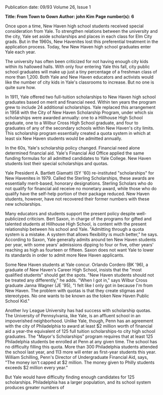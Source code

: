 Publication date: 09/93
Volume 26, Issue 1

**Title: From Town to Gown**
**Author: john Kim**
**Page number(s): 6**

Once upon a time, New Haven high school students received special consideration from Yale. To strengthen relations between the university and the city, Yale set aside scholarships and places in each class for Elm City grads. But in the 1960s, New Havenites lost this preferential treatment in the application process. Today, few New Haven high school graduates enter Yale each year.

The university has often been criticized for not having enough city kids within its hallowed halls. With only four entering Yale this fall, city public school graduates will make up just a tiny percentage of a freshman class of more than 1,200. Both Yale and New Haven educators and activists would like the number of city kids in Yale's classrooms to increase. But no one is quite sure how.


In 1911, Yale offered two full-tuition scholarships to New Haven high school graduates based on merit and financial need. Within ten years the program grew to include 24 additional scholarships. Yale replaced this arrangement in 1958 with the City of New Haven Scholarship Program, under which six scholarships were awarded annually: one to a Hillhouse High School graduate, one to a Wilbur Cross High School graduate, and four to graduates of any of the secondary schools within New Haven's city limits. This scholarship program essentially created a quota system in which at least six New Haven students would be admitted annually.

In the 60s, Yale's scholarship policy changed. Financial need alone determined financial aid. Yale's Financial Aid Office applied the same funding formulas for all admitted candidates to Yale College. New Haven students lost their special scholarships and quotas.

Yale President A. Bartlett Giamatti (SY '60) re-instituted "scholarships" for New Havenites in 1979. Called the Sterling Scholarships, these awards are essentially merit-based, honorary designations. Sterling Scholars who do not qualify for financial aid receive no monetary award, while those who do qualify have the self-help portion of their package reduced. New Haven students, however, have not recovered their former numbers with these new scholarships.

Many educators and students support the present policy despite well-publicized criticism. Bert Saxon, in charge of the programs for gifted and talented students at Hillhouse High School, is content with the present relationship between his school and Yale. "Admitting through a quota system is a mistake. A system that allows flexibility is much better," he says. According to Saxon, Yale generally admits around ten New Haven students per year, with some years' admissions dipping to four or five, other years' reaching as high as fourteen or fifteen. Saxon does not want Yale to lower its standards in order to admit more New Haven applicants.

Some New Haven students at Yale concur. Orlando Cordero (BK '96), a graduate of New Haven's Career High School, insists that the "most qualified students" should get the spots. "New Haven students should not be treated any differently," he adds. "When I got in," says Wilbur Cross graduate Janna Wagner (JE '95), "I felt like I only got in because I'm from New Haven. The problem with quotas is that they create stigmas and stereotypes. No one wants to be known as the token New Haven Public School Kid."

Another Ivy League University has had success with scholarship quotas. The University of Pennsylvania, like Yale, is an affluent school in an impoverished neighborhood. Unlike Yale, though, Penn has an agreement with the city of Philadelphia to award at least $2 million worth of financial aid a year-the equivalent of 125 full tuition scholarships-to city high school graduates. The "Mayor's Scholarships" program requires that at least 125 Philadelphia students be enrolled at Penn at any given time. The school has no difficulty filling this quota. More than 300 Philadelphia students attended the school last year, and 113 more will enter as first-year students this year. William Schilling, Penn's Director of Undergraduate Financial Aid, says, "The money isn't capped at $2 million. The money given to Philly students exceeds $2 million every year."

But Yale would have difficulty finding enough candidates for 125 scholarships. Philadelphia has a larger population, and its school system produces greater numbers of